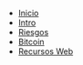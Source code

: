 * <a href="/book/" target="_self">Inicio</a>
* [Intro](/intro.md)
* [Riesgos](/c/riesgos.md)
* [Bitcoin](/c/bitcoin.md)
* [Recursos Web](/c/recursos.md)

